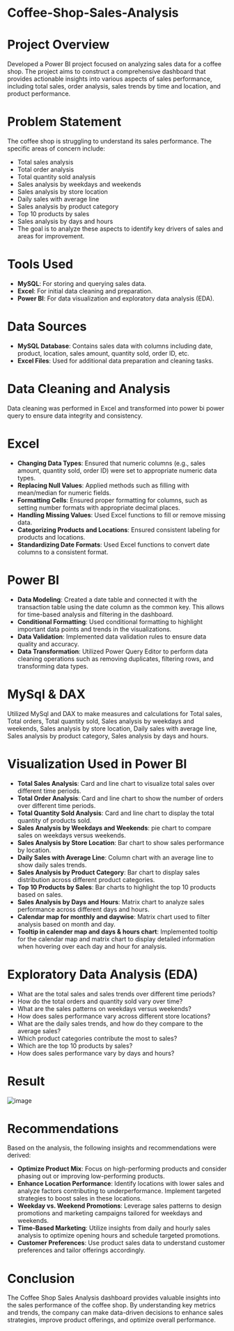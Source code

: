 # Coffee-Shop-Sales-Analysis
# Project Overview
Developed a Power BI project focused on analyzing sales data for a coffee shop. The project aims to construct a comprehensive dashboard that provides actionable insights into various aspects of sales performance, including total sales, order analysis, sales trends by time and location, and product performance.
# Problem Statement
The coffee shop is struggling to understand its sales performance. The specific areas of concern include:

* Total sales analysis
* Total order analysis
* Total quantity sold analysis
* Sales analysis by weekdays and weekends
* Sales analysis by store location
* Daily sales with average line
* Sales analysis by product category
* Top 10 products by sales
* Sales analysis by days and hours
* The goal is to analyze these aspects to identify key drivers of sales and areas for improvement.
# Tools Used
- **MySQL**: For storing and querying sales data.
- **Excel**: For initial data cleaning and preparation.
- **Power BI**: For data visualization and exploratory data analysis (EDA).
# Data Sources
- **MySQL Database**: Contains sales data with columns including date, product, location, sales amount, quantity sold, order ID, etc.
- **Excel Files**: Used for additional data preparation and cleaning tasks.
# Data Cleaning and Analysis
Data cleaning was performed in Excel and transformed into power bi power query to ensure data integrity and consistency.
# Excel
- **Changing Data Types**: Ensured that numeric columns (e.g., sales amount, quantity sold, order ID) were set to appropriate numeric data types.
- **Replacing Null Values**: Applied methods such as filling with mean/median for numeric fields.
- **Formatting Cells**: Ensured proper formatting for columns, such as setting number formats with appropriate decimal places.
- **Handling Missing Values**: Used Excel functions to fill or remove missing data.
- **Categorizing Products and Locations**: Ensured consistent labeling for products and locations.
- **Standardizing Date Formats**: Used Excel functions to convert date columns to a consistent format.
# Power BI
- **Data Modeling**: Created a date table and connected it with the transaction table using the date column as the common key. This allows for time-based analysis and filtering in the dashboard.
- **Conditional Formatting**: Used conditional formatting to highlight important data points and trends in the visualizations.
- **Data Validation**: Implemented data validation rules to ensure data quality and accuracy.
- **Data Transformation**: Utilized Power Query Editor to perform data cleaning operations such as removing duplicates, filtering rows, and transforming data types.
# MySql & DAX
Utilized MySql and DAX to make measures and calculations for Total sales, Total orders, Total quantity sold, Sales analysis by weekdays and weekends, Sales analysis by store location, Daily sales with average line, Sales analysis by product category, Sales analysis by days and hours.
# Visualization Used in Power BI
- **Total Sales Analysis**: Card and line chart to visualize total sales over different time periods.
- **Total Order Analysis**: Card and line chart to show the number of orders over different time periods.
- **Total Quantity Sold Analysis**: Card and line chart to display the total quantity of products sold.
- **Sales Analysis by Weekdays and Weekends**: pie chart to compare sales on weekdays versus weekends.
- **Sales Analysis by Store Location**: Bar chart to show sales performance by location.
- **Daily Sales with Average Line**: Column chart with an average line to show daily sales trends.
- **Sales Analysis by Product Category**: Bar chart to display sales distribution across different product categories.
- **Top 10 Products by Sales**: Bar charts to highlight the top 10 products based on sales.
- **Sales Analysis by Days and Hours**: Matrix chart to analyze sales performance across different days and hours.
- **Calendar map for monthly and daywise**: Matrix chart used to filter analysis based on month and day.
- **Tooltip in calender map and days & hours chart**: Implemented tooltip for the calendar map and matrix chart to display detailed information when hovering over each day and hour for analysis.
# Exploratory Data Analysis (EDA)
* What are the total sales and sales trends over different time periods?
* How do the total orders and quantity sold vary over time?
* What are the sales patterns on weekdays versus weekends?
* How does sales performance vary across different store locations?
* What are the daily sales trends, and how do they compare to the average sales?
* Which product categories contribute the most to sales?
* Which are the top 10 products by sales?
* How does sales performance vary by days and hours?
# Result
![image](https://github.com/Robinkumar158/Coffee-Shop-Sales-Analysis/issues/2#issue-3216510020)
# Recommendations
Based on the analysis, the following insights and recommendations were derived:

- **Optimize Product Mix**: Focus on high-performing products and consider phasing out or improving low-performing products.
- **Enhance Location Performance**: Identify locations with lower sales and analyze factors contributing to underperformance. Implement targeted strategies to boost sales in these locations.
- **Weekday vs. Weekend Promotions**: Leverage sales patterns to design promotions and marketing campaigns tailored for weekdays and weekends.
- **Time-Based Marketing**: Utilize insights from daily and hourly sales analysis to optimize opening hours and schedule targeted promotions.
- **Customer Preferences**: Use product sales data to understand customer preferences and tailor offerings accordingly.
# Conclusion
The Coffee Shop Sales Analysis dashboard provides valuable insights into the sales performance of the coffee shop. By understanding key metrics and trends, the company can make data-driven decisions to enhance sales strategies, improve product offerings, and optimize overall performance.

